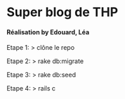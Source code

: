 <h1>Super blog de THP</h1>
<h4>Réalisation by Edouard, Léa</h4>

Etape 1: 
     > clône le repo 

Etape 2:
     > rake db:migrate 
     
Etape 3: 
     > rake db:seed 
   
Etape 4: 
     > rails c

